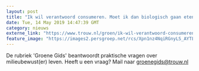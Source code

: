 ```yaml
---
layout: post
title: "Ik wil verantwoord consumeren. Moet ik dan biologisch gaan eten?"
date: Tue, 14 May 2019 14:47:39 GMT
category: nieuws
externe_link: "https://www.trouw.nl/groen/ik-wil-verantwoord-consumeren-moet-ik-dan-biologisch-gaan-eten-~a598e81f/"
feature_image: "https://images2.persgroep.net/rcs/Xpn1nz4NqiRGnyLS_AYTLLcNzP8/diocontent/149351944/_focus/0.5/0.46/_fill/230/230?appId=e9b4e2a1869038ffcaf318a6d1463b0b&quality=0.9&format=jpeg"
---
```


De rubriek 'Groene Gids' beantwoordt praktische vragen over milieubewust(er) leven. Heeft u een vraag? Mail naar groenegids@trouw.nl
